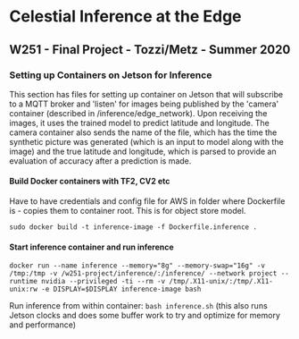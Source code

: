# Celestial Inference at the Edge
## W251 - Final Project - Tozzi/Metz - Summer 2020
### Setting up Containers on Jetson for Inference

This section has files for setting up container on Jetson that will subscribe to a MQTT broker and 'listen' for images being published by the 'camera' container (described in /inference/edge_network).  Upon receiving the images, it uses the trained model to predict latitude and longitude.  The camera container also sends the name of the file, which has the time the synthetic picture was generated (which is an input to model along with the image) and the true latitude and longitude, which is parsed to provide an evaluation of accuracy after a prediction is made.


#### Build Docker containers with TF2, CV2 etc

Have to have credentials and config file for AWS in folder where Dockerfile is - copies them to container root.  This is for object store model.

`sudo docker build -t inference-image -f Dockerfile.inference .`


#### Start inference container and run inference

```docker run --name inference --memory="8g" --memory-swap="16g" -v /tmp:/tmp -v /w251-project/inference/:/inference/ --network project --runtime nvidia --privileged -ti --rm -v /tmp/.X11-unix/:/tmp/.X11-unix:rw -e DISPLAY=$DISPLAY inference-image bash```

Run inference from within container: `bash inference.sh` (this also runs Jetson clocks and does some buffer work to try and optimize for memory and performance)




